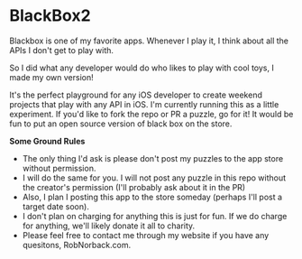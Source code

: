 # BlackBox2

Blackbox is one of my favorite apps. Whenever I play it, I think about all the APIs I don't get to play with.

So I did what any developer would do who likes to play with cool toys, I made my own version!

It's the perfect playground for any iOS developer to create weekend projects that play with any API in iOS. I'm currently running this as a little experiment.  If you'd like to fork the repo or PR a puzzle, go for it!  It would be fun to put an open source version of black box on the store.

**Some Ground Rules**
- The only thing I'd ask is please don't post my puzzles to the app store without permission. 
- I will do the same for you. I will not post any puzzle in this repo without the creator's permission (I'll probably ask about it in the PR)
- Also, I plan I posting this app to the store someday (perhaps I'll post a target date soon).
- I don't plan on charging for anything this is just for fun. If we do charge for anything, we'll likely donate it all to charity.
- Please feel free to contact me through my website if you have any quesitons, RobNorback.com.
